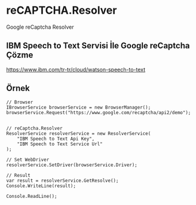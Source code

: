 # reCAPTCHA.Resolver
Google reCaptcha Resolver


## IBM Speech to Text Servisi İle Google reCaptcha Çözme
https://www.ibm.com/tr-tr/cloud/watson-speech-to-text


## Örnek
```
// Browser
IBrowserService browserService = new BrowserManager();
browserService.Request("https://www.google.com/recaptcha/api2/demo");


// reCaptcha.Resolver
ResolverService resolverService = new ResolverService(
    "IBM Speech to Text Api Key",
    "IBM Speech to Text Service Url"
);

// Set WebDriver
resolverService.SetDriver(browserService.Driver);

// Result
var result = resolverService.GetResolve();
Console.WriteLine(result);

Console.ReadLine();
```
